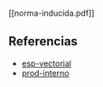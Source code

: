 [[norma-inducida.pdf]]

## Referencias
- [esp-vectorial](./esp-vectorial.md)
- [prod-interno](./prod-interno.md)
